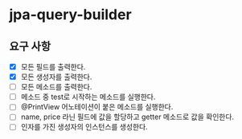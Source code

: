 # jpa-query-builder

## 요구 사항
- [x] 모든 필드를 출력한다.
- [x] 모든 생성자를 출력한다.
- [ ] 모든 메소드를 출력한다.
- [ ] 메소드 중 test로 시작하는 메소드를 실행한다.
- [ ] @PrintView 어노테이션이 붙은 메소드를 실행한다.
- [ ] name, price 라닌 필드에 값을 할당하고 getter 메소드로 값을 확인한다.
- [ ] 인자를 가진 생성자의 인스턴스를 생성한다.
